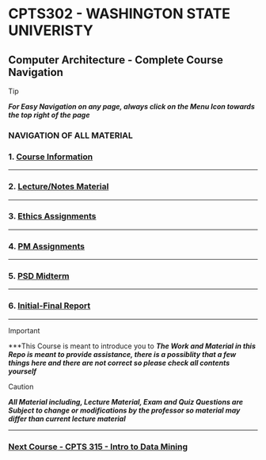 
# CPTS302 - WASHINGTON STATE UNIVERISTY 
## Computer Architecture - Complete Course Navigation

> [!TIP]
> ***For Easy Navigation on any page, always click on the Menu Icon towards the top right of the page***

### NAVIGATION OF ALL MATERIAL 

### 1. [Course Information](https://github.com/MarkShinozaki/CPTS302-ProfessionalSkillsInComputing-Engineering/tree/Course-Information)


---

### 2. [Lecture/Notes Material](https://github.com/MarkShinozaki/CPTS302-ProfessionalSkillsInComputing-Engineering/tree/Lecture-Slides)



---

### 3. [Ethics Assignments](https://github.com/MarkShinozaki/CPTS302-ProfessionalSkillsInComputing-Engineering/tree/Ethics-Assignments)


---

### 4. [PM Assignments](https://github.com/MarkShinozaki/CPTS302-ProfessionalSkillsInComputing-Engineering/tree/PM-Assignments)



--- 

### 5. [PSD Midterm](https://github.com/MarkShinozaki/CPTS302-ProfessionalSkillsInComputing-Engineering/tree/PSD-Midterm)



---

### 6. [Initial-Final Report](https://github.com/MarkShinozaki/CPTS302-ProfessionalSkillsInComputing-Engineering/tree/Initial-Final-Report)



---

> [!IMPORTANT]
> ***This Course is meant to introduce you to 
> ***The Work and Material in this Repo is meant to provide assistance, there is a possiblity that a few things here and there are not correct so please check all contents yourself***

> [!CAUTION]
> ***All Material including, Lecture Material, Exam and Quiz Questions are Subject to change or modifications by the professor so material may differ than current lecture material***

---

### [Next Course - CPTS 315 - Intro to Data Mining ](https://github.com/MarkShinozaki/CPTS315-IntroductionToDataMining)
